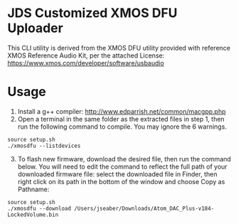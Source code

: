 # JDS Customized XMOS DFU Uploader
This CLI utility is derived from the XMOS DFU utility provided with reference XMOS Reference Audio Kit, per the attached License:
https://www.xmos.com/developer/software/usbaudio

# Usage

1. Install a g++ compiler: http://www.edparrish.net/common/macgpp.php
2. Open a terminal in the same folder as the extracted files in step 1, then run the following command to compile. You may ignore the 6 warnings.
```
source setup.sh 
./xmosdfu --listdevices
```
3. To flash new firmware, download the desired file, then run the command below. You will need to edit the command to reflect the full path of your downloaded firmware file: select the downloaded file in Finder, then right click on its path in the bottom of the window and choose Copy <filename> as Pathname:
```
source setup.sh 
./xmosdfu --download /Users/jseaber/Downloads/Atom_DAC_Plus-v184-LockedVolume.bin
```
